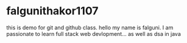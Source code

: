 # falgunithakor1107
this is demo for git and github class.
hello my name is falguni. I am passionate to learn full stack web devlopment... as well as dsa in java
